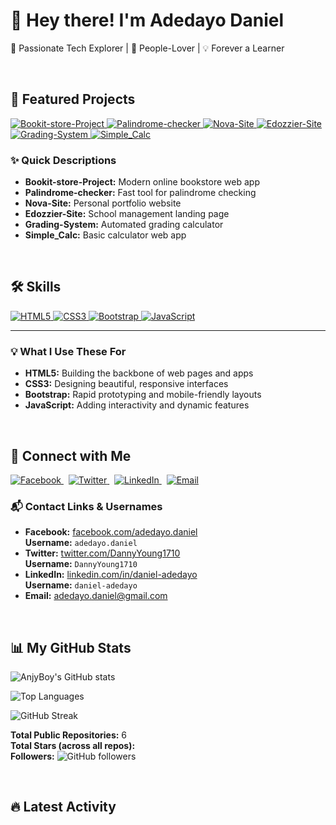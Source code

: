 # 👋 Hey there! I'm Adedayo Daniel

 🚀 Passionate Tech Explorer | 🤝 People-Lover | 💡 Forever a Learner


 <br>

## 🌈 Featured Projects

<div>

<!-- Bookit-store-Project Button -->
<a href="https://github.com/AnjyBoy/Bookit-store-Project" target="_blank">
  <img src="https://img.shields.io/badge/Bookit%20Store-blueviolet?style=for-the-badge&logo=bookstack&logoColor=white&labelColor=8e44ad" alt="Bookit-store-Project" />
</a>

<!-- Palindrome-checker Button -->
<a href="https://github.com/AnjyBoy/Palindrome-checker" target="_blank">
  <img src="https://img.shields.io/badge/Palindrome%20Checker-ff69b4?style=for-the-badge&logo=codewars&logoColor=white&labelColor=ff69b4" alt="Palindrome-checker" />
</a>

<!-- Nova-Site Button -->
<a href="https://github.com/AnjyBoy/Nova-Site" target="_blank">
  <img src="https://img.shields.io/badge/Nova%20Site-teal?style=for-the-badge&logo=react&logoColor=white&labelColor=008080" alt="Nova-Site" />
</a>

<!-- Edozzier-Site Button -->
<a href="https://github.com/AnjyBoy/Edozzier-Site" target="_blank">
  <img src="https://img.shields.io/badge/Edozzier%20Site-orange?style=for-the-badge&logo=googlechrome&logoColor=white&labelColor=ff9800" alt="Edozzier-Site" />
</a>

<!-- Grading-System Button -->
<a href="https://github.com/AnjyBoy/Grading-System" target="_blank">
  <img src="https://img.shields.io/badge/Grading%20System-yellow?style=for-the-badge&logo=githubactions&logoColor=white&labelColor=f4d03f" alt="Grading-System" />
</a>

<!-- Simple_Calc Button -->
<a href="https://github.com/AnjyBoy/Simple_Calc" target="_blank">
  <img src="https://img.shields.io/badge/Simple%20Calc-red?style=for-the-badge&logo=calculator&logoColor=white&labelColor=ef233c" alt="Simple_Calc" />
</a>

</div>


### ✨ Quick Descriptions

- **Bookit-store-Project:** Modern online bookstore web app
- **Palindrome-checker:** Fast tool for palindrome checking
- **Nova-Site:** Personal portfolio website
- **Edozzier-Site:** School management landing page
- **Grading-System:** Automated grading calculator
- **Simple_Calc:** Basic calculator web app


 <br>

## 🛠️ Skills
<div>

<a href="https://developer.mozilla.org/docs/Web/HTML" target="_blank">
  <img src="https://img.shields.io/badge/HTML5-E34F26?style=for-the-badge&logo=html5&logoColor=white" alt="HTML5" />
</a>
<a href="https://developer.mozilla.org/docs/Web/CSS" target="_blank">
  <img src="https://img.shields.io/badge/CSS3-1572B6?style=for-the-badge&logo=css3&logoColor=white" alt="CSS3" />
</a>
<a href="https://getbootstrap.com/" target="_blank">
  <img src="https://img.shields.io/badge/Bootstrap-7952B3?style=for-the-badge&logo=bootstrap&logoColor=white" alt="Bootstrap" />
</a>
<a href="https://developer.mozilla.org/docs/Web/JavaScript" target="_blank">
  <img src="https://img.shields.io/badge/JavaScript-F7DF1E?style=for-the-badge&logo=javascript&logoColor=black" alt="JavaScript" />
</a>

</div>

---

### 💡 What I Use These For

- **HTML5:** Building the backbone of web pages and apps
- **CSS3:** Designing beautiful, responsive interfaces
- **Bootstrap:** Rapid prototyping and mobile-friendly layouts
- **JavaScript:** Adding interactivity and dynamic features



 <br>

 

## 🤝 Connect with Me

<div>

  <a href="https://facebook.com/adedayo.daniel" target="_blank">
    <img src="https://img.shields.io/badge/Facebook-1877F2?style=for-the-badge&logo=facebook&logoColor=white" alt="Facebook" />
  </a>
  &nbsp;
  <a href="https://twitter.com/DannyYoung1710" target="_blank">
    <img src="https://img.shields.io/badge/Twitter-1DA1F2?style=for-the-badge&logo=twitter&logoColor=white" alt="Twitter" />
  </a>
  &nbsp;
  <a href="https://linkedin.com/in/daniel-adedayo" target="_blank">
    <img src="https://img.shields.io/badge/LinkedIn-0A66C2?style=for-the-badge&logo=linkedin&logoColor=white" alt="LinkedIn" />
  </a>
  &nbsp;
  <a href="mailto:adedayo.daniel@gmail.com" target="_blank">
    <img src="https://img.shields.io/badge/Email-ff6f00?style=for-the-badge&logo=gmail&logoColor=white" alt="Email" />
  </a>

</div>


### 📬 Contact Links & Usernames

- **Facebook:** [facebook.com/adedayo.daniel](https://facebook.com/adedayo.daniel)  
  **Username:** `adedayo.daniel`
- **Twitter:** [twitter.com/DannyYoung1710](https://twitter.com/DannyYoung1710)  
  **Username:** `DannyYoung1710`
- **LinkedIn:** [linkedin.com/in/daniel-adedayo](https://linkedin.com/in/daniel-adedayo)  
  **Username:** `daniel-adedayo`
- **Email:** [adedayo.daniel@gmail.com](mailto:adedayo.daniel@gmail.com)


 <br>

## 📊 My GitHub Stats

<!-- Simple stats card -->
![AnjyBoy's GitHub stats](https://github-readme-stats.vercel.app/api?username=AnjyBoy&show_icons=true&theme=gruvbox&hide_title=true&count_private=true)

<!-- Top languages card -->
![Top Languages](https://github-readme-stats.vercel.app/api/top-langs/?username=AnjyBoy&layout=compact&hide_title=true&theme=gruvbox)

<!-- Streak stats card -->
![GitHub Streak](https://github-readme-streak-stats.herokuapp.com?user=AnjyBoy&theme=gruvbox&hide_border=true)


<!-- Custom summary (dynamic via action or manual update) -->
**Total Public Repositories:** 6  
**Total Stars (across all repos):** <!-- You can update this count manually or automate it -->  
**Followers:** ![GitHub followers](https://img.shields.io/github/followers/AnjyBoy?style=social)

 <br>

## 🔥 Latest Activity

<!--START_SECTION:activity-->
<!-- This section will be automatically updated by GitHub Actions -->
<!--END_SECTION:activity-->
